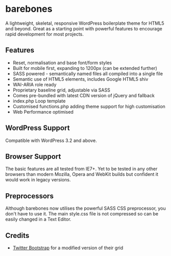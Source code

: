 # barebones

A lightweight, skeletal, responsive WordPress boilerplate theme for HTML5 and beyond. Great as a starting point with powerful features to encourage rapid development for most projects.

## Features

* Reset, normalisation and base font/form styles
* Built for mobile first, expanding to 1200px (can be extended further)
* SASS powered - semantically named files all compiled into a single file
* Semantic use of HTML5 elements, includes Google HTML5 shiv
* WAI-ARIA role ready
* Proprietary baseline grid, adjustable via SASS
* Comes pre-bundled with latest CDN version of jQuery and fallback
* index.php Loop template
* Customised functions.php adding theme support for high customisation
* Web Performance optimised

## WordPress Support

Compatible with WordPress 3.2 and above.

## Browser Support

The basic features are all tested from IE7+. Yet to be tested in any other browsers than modern Mozilla, Opera and WebKit builds but confident it would work in legacy versions.

## Preprocessors

Although barebones now utilises the powerful SASS CSS preprocessor, you don't have to use it. The main style.css file is not compressed so can be easily changed in a Text Editor.

## Credits

* [Twitter Bootstrap](http://getbootstrap.com "Twitter Bootstrap") for a modified version of their grid
